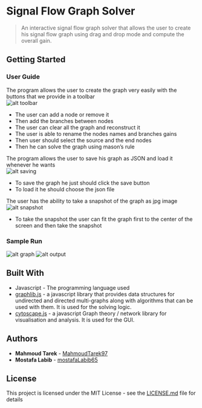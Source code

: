 # Signal Flow Graph Solver

> An interactive signal flow graph solver that allows the user to create his signal flow graph using drag and drop mode and compute the overall gain.

## Getting Started

### User Guide

The program allows the user to create the graph very easily with the buttons that we provide in a toolbar <br/>
![alt toolbar](https://i.imgur.com/uTBnqEf.png)
* The user can add a node or remove it
* Then add the branches between nodes
* The user can clear all the graph and reconstruct it
* The user is able to rename the nodes names and branches gains
* Then user should select the source and the end nodes
* Then he can solve the graph using mason’s rule

The program allows the user to save his graph as JSON and load it whenever he wants <br/>
![alt saving](https://i.imgur.com/r1Ym2ds.png)
* To save the graph he just should click the save button
* To load it he should choose the json file

The user has the ability to take a snapshot of the graph as jpg image <br/>
![alt snapshot](https://i.imgur.com/LZNHPTN.png)
* To take the snapshot the user can fit the graph first to the center of the screen and then take the snapshot

### Sample Run
![alt graph](https://i.imgur.com/JBK0qrD.png)
![alt output](https://i.imgur.com/CBNou2E.png)

## Built With
* Javascript - The programming language used
* [graphlib.js](https://github.com/dagrejs/graphlib) - a javascript library that provides data structures for undirected and directed multi-graphs along with algorithms that can be used with them. It is used for the solving logic.
* [cytoscape.js](http://js.cytoscape.org/) - a javascript Graph theory / network library for visualisation and analysis. It is used for the GUI.

## Authors
* **Mahmoud Tarek** - [MahmoudTarek97](https://github.com/MahmoudTarek97)
* **Mostafa Labib** - [mostafaLabib65](https://github.com/mostafaLabib65/)

## License
This project is licensed under the MIT License - see the [LICENSE.md](LICENSE.md) file for details
